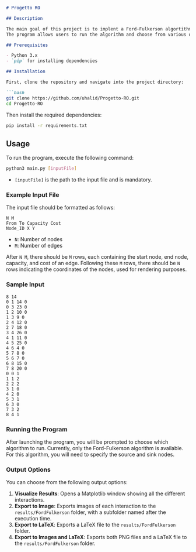 ```markdown
# Progetto RO

## Description

The main goal of this project is to implent a Ford-Fulkerson algortithm, but I designed it to allow multpliple algorithms to be run without changing the existing code base.
The program allows users to run the algorithm and choose from various output options, including visualization, exporting to images, LaTeX files, or both.

## Prerequisites

- Python 3.x
- `pip` for installing dependencies

## Installation

First, clone the repository and navigate into the project directory:

```bash
git clone https://github.com/uhalid/Progetto-RO.git
cd Progetto-RO
```

Then install the required dependencies:

```bash
pip install -r requirements.txt
```

## Usage

To run the program, execute the following command:

```bash
python3 main.py [inputFile]
```

- `[inputFile]` is the path to the input file and is mandatory.

### Example Input File

The input file should be formatted as follows:

```
N M
From To Capacity Cost
Node_ID X Y
```

- `N`: Number of nodes
- `M`: Number of edges

After `N M`, there should be `M` rows, each containing the start node, end node, capacity, and cost of an edge. Following these `M` rows, there should be `N` rows indicating the coordinates of the nodes, used for rendering purposes.

### Sample Input

```
8 14
0 1 14 0
0 3 23 0
1 2 10 0
1 3 9 0
2 4 12 0
2 7 18 0
3 4 26 0
4 1 11 0
4 5 25 0
4 6 4 0
5 7 8 0
5 6 7 0
6 8 15 0
7 8 20 0
0 0 1
1 1 2
2 2 2
3 1 0
4 2 0
5 3 1
6 3 0
7 3 2
8 4 1
```

### Running the Program

After launching the program, you will be prompted to choose which algorithm to run. Currently, only the Ford-Fulkerson algorithm is available. For this algorithm, you will need to specify the source and sink nodes.

### Output Options

You can choose from the following output options:

1. **Visualize Results**: Opens a Matplotlib window showing all the different interactions.
2. **Export to Image**: Exports images of each interaction to the `results/FordFulkerson` folder, with a subfolder named after the execution time.
3. **Export to LaTeX**: Exports a LaTeX file to the `results/FordFulkerson` folder.
4. **Export to Images and LaTeX**: Exports both PNG files and a LaTeX file to the `results/FordFulkerson` folder.
